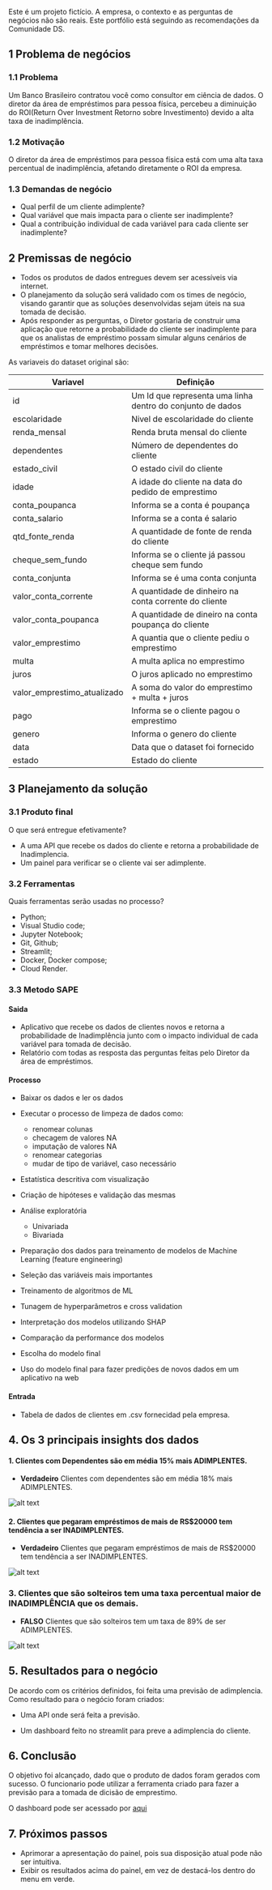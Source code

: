 Este é um projeto fictício. A empresa, o contexto e as perguntas de negócios não são reais. Este portfólio está seguindo as recomendações da Comunidade DS.

## 1 Problema de negócios
### 1.1 Problema

Um Banco Brasileiro contratou você como consultor em ciência de dados. O diretor da área de empréstimos para pessoa física, percebeu a diminuição do ROI(Return Over Investment Retorno sobre Investimento) devido a alta taxa de inadimplência.

### 1.2 Motivação
O diretor da área de empréstimos para pessoa física está com uma alta taxa percentual de inadimplência, afetando diretamente o ROI da empresa.

### 1.3 Demandas de negócio

- Qual perfil de um cliente adimplente?
- Qual variável que mais impacta para o cliente ser inadimplente?
- Qual a contribuição individual de cada variável para cada cliente ser inadimplente?

## 2 Premissas de negócio
- Todos os produtos de dados entregues devem ser acessíveis via internet.
- O planejamento da solução será validado com os times de negócio, visando garantir que as soluções desenvolvidas sejam úteis na sua tomada de decisão.
- Após responder as perguntas, o Diretor gostaria de construir uma aplicação que retorne a probabilidade do cliente ser inadimplente para que os analistas de empréstimo possam simular alguns cenários de empréstimos e tomar melhores decisões.

As variaveis do dataset original são:

Variavel | Definição
--------- | ---------
| id | Um Id que representa uma linha dentro do conjunto de dados |
| escolaridade | Nivel de escolaridade do cliente|
| renda_mensal | Renda bruta mensal do cliente |
| dependentes | Número de dependentes do cliente |
| estado_civil | O estado civil do cliente |
| idade | A idade do cliente na data do pedido de emprestimo |
| conta_poupanca | Informa se a conta é poupança |
| conta_salario | Informa se a conta é salario |
| qtd_fonte_renda | A quantidade de fonte de renda do cliente |
| cheque_sem_fundo | Informa se o cliente já passou cheque sem fundo |
| conta_conjunta | Informa se é uma conta conjunta |
| valor_conta_corrente | A quantidade de dinheiro na conta corrente do cliente |
| valor_conta_poupanca | A quantidade de dineiro na conta poupança do cliente |
| valor_emprestimo | A quantia que o cliente pediu o emprestimo
| multa | A multa aplica no emprestimo |
| juros | O juros aplicado no emprestimo |
| valor_emprestimo_atualizado | A soma do valor do emprestimo + multa + juros |
| pago | Informa se o cliente pagou o emprestimo |
| genero | Informa o genero do cliente |
| data | Data que o dataset foi fornecido |
| estado | Estado do cliente |

## 3 Planejamento da solução
### 3.1 Produto final
O que será entregue efetivamente?
- A uma API que recebe os dados do cliente e retorna a probabilidade de Inadimplencia.
- Um painel para verificar se o cliente vai ser adimplente.

### 3.2 Ferramentas
Quais ferramentas serão usadas no processo?
- Python;
- Visual Studio code;
- Jupyter Notebook;
- Git, Github;
- Streamlit;
- Docker, Docker compose;
- Cloud Render.

### 3.3 Metodo SAPE

#### Saida

- Aplicativo que recebe os dados de clientes novos e retorna a probabilidade
de Inadimplência junto com o impacto individual de cada variável para
tomada de decisão.
- Relatório com todas as resposta das perguntas feitas pelo Diretor da área de
empréstimos.

#### Processo

- Baixar os dados e ler os dados

- Executar o processo de limpeza de dados como:
   - renomear colunas
   - checagem de valores NA
   - imputação de valores NA
   - renomear categorias
   - mudar de tipo de variável, caso necessário

- Estatística descritiva com visualização

- Criação de hipóteses e validação das mesmas

- Análise exploratória
   - Univariada
   - Bivariada

- Preparação dos dados para treinamento de modelos de Machine Learning (feature engineering)

- Seleção das variáveis mais importantes
- Treinamento de algoritmos de ML
- Tunagem de hyperparâmetros e cross validation
- Interpretação dos modelos utilizando SHAP
- Comparação da performance dos modelos
- Escolha do modelo final
- Uso do modelo final para fazer predições de novos dados em um aplicativo na web

#### Entrada

- Tabela de dados de clientes em .csv fornecidad pela empresa.

## 4. Os 3 principais insights dos dados

#### 1. Clientes com Dependentes são em média 15% mais ADIMPLENTES.

* **Verdadeiro** Clientes com dependentes são em média 18% mais ADIMPLENTES.

![alt text](https://github.com/douglasaturnino/ml-shap/assets/95532957/2aae8624-7ef8-4843-be22-110c333afc69)

#### 2. Clientes que pegaram empréstimos de mais de RS$20000 tem tendência a ser INADIMPLENTES.

* **Verdadeiro** Clientes que pegaram empréstimos de mais de RS$20000 tem tendência a ser INADIMPLENTES.

![alt text](https://github.com/douglasaturnino/ml-shap/assets/95532957/e084ec1f-e96b-46d7-a170-788c629e41d8)


### 3. Clientes que são solteiros tem uma taxa percentual maior de INADIMPLÊNCIA que os demais.

* **FALSO** Clientes que são solteiros tem um taxa de 89% de ser ADIMPLENTES.

![alt text](https://github.com/douglasaturnino/ml-shap/assets/95532957/77cefe78-0edd-4a9b-adcd-0e38e47c4837)

## 5. Resultados para o negócio

De acordo com os critérios definidos, foi feita uma previsão de adimplencia. Como resultado para o negócio foram criados:

* Uma API onde será feita a previsão.

* Um dashboard feito no streamlit para preve a adimplencia do cliente.

## 6. Conclusão

O objetivo foi alcançado, dado que o produto de dados foram gerados com sucesso. O funcionario pode utilizar a ferramenta criado para fazer a previsão para a tomada de dicisão de emprestimo.

O dashboard pode ser acessado por [aqui](https://ml-shap.streamlit.app/)

## 7. Próximos passos

* Aprimorar a apresentação do painel, pois sua disposição atual pode não ser intuitiva.
* Exibir os resultados acima do painel, em vez de destacá-los dentro do menu em verde.



